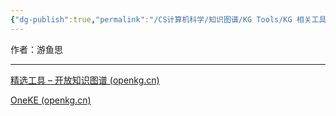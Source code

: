 ```yaml
---
{"dg-publish":true,"permalink":"/CS计算机科学/知识图谱/KG Tools/KG 相关工具/","created":"2024-04-20T15:32:28.000+08:00","updated":"2024-04-24T00:26:58.485+08:00"}
---
```



作者：游鱼思

---

[精选工具 – 开放知识图谱 (openkg.cn)](http://openkg.cn/tool/)

[OneKE (openkg.cn)](http://oneke.openkg.cn/)